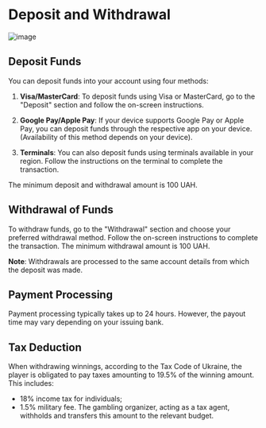 # Deposit and Withdrawal
![image](https://github.com/Zxcursed1654/evo/assets/170832101/4442549d-ac1b-49a2-9e76-043ab1d7073b)

## Deposit Funds

You can deposit funds into your account using four methods:

1. **Visa/MasterCard**: To deposit funds using Visa or MasterCard, go to the "Deposit" section and follow the on-screen instructions.

2. **Google Pay/Apple Pay**: If your device supports Google Pay or Apple Pay, you can deposit funds through the respective app on your device. (Availability of this method depends on your device).

3. **Terminals**: You can also deposit funds using terminals available in your region. Follow the instructions on the terminal to complete the transaction.

The minimum deposit and withdrawal amount is 100 UAH.

## Withdrawal of Funds

To withdraw funds, go to the "Withdrawal" section and choose your preferred withdrawal method. Follow the on-screen instructions to complete the transaction. The minimum withdrawal amount is 100 UAH.

**Note**: Withdrawals are processed to the same account details from which the deposit was made.

## Payment Processing

Payment processing typically takes up to 24 hours. However, the payout time may vary depending on your issuing bank.

## Tax Deduction

When withdrawing winnings, according to the Tax Code of Ukraine, the player is obligated to pay taxes amounting to 19.5% of the winning amount. This includes:
- 18% income tax for individuals;
- 1.5% military fee.
The gambling organizer, acting as a tax agent, withholds and transfers this amount to the relevant budget.